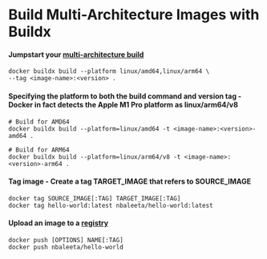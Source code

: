 # Build Multi-Architecture Images with Buildx

#### Jumpstart your [multi-architecture build](https://www.docker.com/blog/how-to-rapidly-build-multi-architecture-images-with-buildx/)
```
docker buildx build --platform linux/amd64,linux/arm64 \
--tag <image-name>:<version> .
```

#### Specifying the platform to both the build command and version tag - Docker in fact detects the Apple M1 Pro platform as linux/arm64/v8
```
# Build for AMD64
docker buildx build --platform=linux/amd64 -t <image-name>:<version>-amd64 .

# Build for ARM64 
docker buildx build --platform=linux/arm64/v8 -t <image-name>:<version>-arm64 .
```

#### Tag image - Create a tag TARGET_IMAGE that refers to SOURCE_IMAGE
```
docker tag SOURCE_IMAGE[:TAG] TARGET_IMAGE[:TAG]
docker tag hello-world:latest nbaleeta/hello-world:latest
```

#### Upload an image to a [registry](https://docs.docker.com/engine/reference/commandline/push/)
```
docker push [OPTIONS] NAME[:TAG]
docker push nbaleeta/hello-world
```

